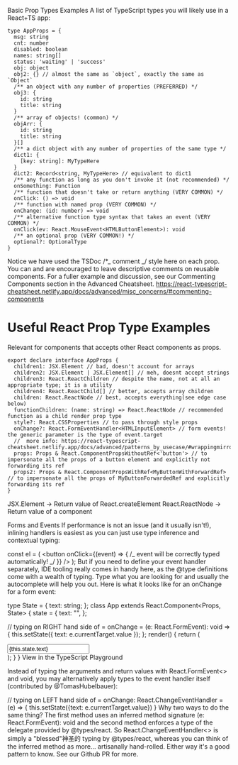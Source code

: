 Basic Prop Types Examples
A list of TypeScript types you will likely use in a React+TS app:

```tsx
type AppProps = {
  msg: string
  cnt: number
  disabled: boolean
  names: string[]
  status: 'waiting' | 'success'
  obj: object
  obj2: {} // almost the same as `object`, exactly the same as `Object`
  /** an object with any number of properties (PREFERRED) */
  obj3: {
    id: string
    title: string
  }
  /** array of objects! (common) */
  objArr: {
    id: string
    title: string
  }[]
  /** a dict object with any number of properties of the same type */
  dict1: {
    [key: string]: MyTypeHere
  }
  dict2: Record<string, MyTypeHere> // equivalent to dict1
  /** any function as long as you don't invoke it (not recommended) */
  onSomething: Function
  /** function that doesn't take or return anything (VERY COMMON) */
  onClick: () => void
  /** function with named prop (VERY COMMON) */
  onChange: (id: number) => void
  /** alternative function type syntax that takes an event (VERY COMMON) */
  onClick(ev: React.MouseEvent<HTMLButtonElement>): void
  /** an optional prop (VERY COMMON!) */
  optional?: OptionalType
}
```

Notice we have used the TSDoc /\*_ comment _/ style here on each prop. You can and are encouraged to leave descriptive comments on reusable components. For a fuller example and discussion, see our Commenting Components section in the Advanced Cheatsheet. https://react-typescript-cheatsheet.netlify.app/docs/advanced/misc_concerns/#commenting-components

# Useful React Prop Type Examples

Relevant for components that accepts other React components as props.

```tsx
export declare interface AppProps {
  children1: JSX.Element // bad, doesn't account for arrays
  children2: JSX.Element | JSX.Element[] // meh, doesnt accept strings
  children3: React.ReactChildren // despite the name, not at all an appropriate type; it is a utility
  children4: React.ReactChild[] // better, accepts array children
  children: React.ReactNode // best, accepts everything(see edge case below)
  functionChildren: (name: string) => React.ReactNode // recommended function as a child render prop type
  style?: React.CSSProperties // to pass through style props
  onChange?: React.FormEventHandler<HTMLInputElement> // form events! the generic parameter is the type of event.target
  //  more info: https://react-typescript-cheatsheet.netlify.app/docs/advanced/patterns_by_usecase/#wrappingmirroring
  props: Props & React.ComponentPropsWithoutRef<'button'> // to impersonate all the props of a button element and explicitly not forwarding its ref
  props2: Props & React.ComponentPropsWithRef<MyButtonWithForwardRef> // to impersonate all the props of MyButtonForwardedRef and explicitly forwarding its ref
}
```

JSX.Element -> Return value of React.createElement
React.ReactNode -> Return value of a component

Forms and Events
If performance is not an issue (and it usually isn't!), inlining handlers is easiest as you can just use type inference and contextual typing:

const el = (
<button
onClick={(event) => {
/_ event will be correctly typed automatically! _/
}}
/>
);
But if you need to define your event handler separately, IDE tooling really comes in handy here, as the @type definitions come with a wealth of typing. Type what you are looking for and usually the autocomplete will help you out. Here is what it looks like for an onChange for a form event:

type State = {
text: string;
};
class App extends React.Component<Props, State> {
state = {
text: "",
};

// typing on RIGHT hand side of =
onChange = (e: React.FormEvent<HTMLInputElement>): void => {
this.setState({ text: e.currentTarget.value });
};
render() {
return (
<div>
<input type="text" value={this.state.text} onChange={this.onChange} />
</div>
);
}
}
View in the TypeScript Playground

Instead of typing the arguments and return values with React.FormEvent<> and void, you may alternatively apply types to the event handler itself (contributed by @TomasHubelbauer):

// typing on LEFT hand side of =
onChange: React.ChangeEventHandler<HTMLInputElement> = (e) => {
this.setState({text: e.currentTarget.value})
}
Why two ways to do the same thing?
The first method uses an inferred method signature (e: React.FormEvent<HTMLInputElement>): void and the second method enforces a type of the delegate provided by @types/react. So React.ChangeEventHandler<> is simply a "blessed"神圣的 typing by @types/react, whereas you can think of the inferred method as more... artisanally hand-rolled. Either way it's a good pattern to know. See our Github PR for more.
